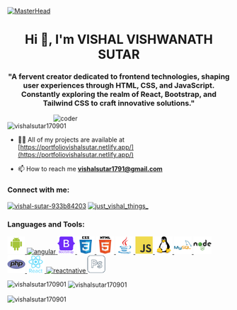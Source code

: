 [![MasterHead](https://media.licdn.com/dms/image/C4E16AQG5MJN7u4O34g/profile-displaybackgroundimage-shrink_200_800/0/1631627401432?e=2147483647&v=beta&t=tP0p668Y9vq19jtG2nl88kWWUDmas9n4rVG54QrRYjM)](https://vishalsutar.io)
<h1 align="center">Hi 👋, I'm VISHAL VISHWANATH SUTAR</h1>
<h3 align="center">"A fervent creator dedicated to frontend technologies, shaping user experiences through HTML, CSS, and JavaScript. Constantly exploring the realm of React, Bootstrap, and Tailwind CSS to craft innovative solutions."</h3>
<img align="right" alt="coder" width="400" src="https://i.pinimg.com/originals/a4/51/39/a451393c169a91586312551109361064.gif">
<p align="left"> <img src="https://komarev.com/ghpvc/?username=vishalsutar170901&label=Profile%20views&color=0e75b6&style=flat" alt="vishalsutar170901" /> </p>

- 👨‍💻 All of my projects are available at [https://portfoliovishalsutar.netlify.app/](https://portfoliovishalsutar.netlify.app/)

- 📫 How to reach me **vishalsutar1791@gmail.com**

<h3 align="left">Connect with me:</h3>
<p align="left">
<a href="https://linkedin.com/in/vishal-sutar-933b84203" target="blank"><img align="center" src="https://raw.githubusercontent.com/rahuldkjain/github-profile-readme-generator/master/src/images/icons/Social/linked-in-alt.svg" alt="vishal-sutar-933b84203" height="30" width="40" /></a>
<a href="https://instagram.com/just_vishal_things_" target="blank"><img align="center" src="https://raw.githubusercontent.com/rahuldkjain/github-profile-readme-generator/master/src/images/icons/Social/instagram.svg" alt="just_vishal_things_" height="30" width="40" /></a>
</p>

<h3 align="left">Languages and Tools:</h3>
<p align="left">
<a href="https://developer.android.com" target="_blank" rel="noreferrer"> <img src="https://raw.githubusercontent.com/devicons/devicon/master/icons/android/android-original-wordmark.svg" alt="android" width="40" height="40"/> </a>
<a href="https://angular.io" target="_blank" rel="noreferrer"> <img src="https://angular.io/assets/images/logos/angular/angular.svg" alt="angular" width="40" height="40"/> </a>
<a href="https://getbootstrap.com" target="_blank" rel="noreferrer"> <img src="https://raw.githubusercontent.com/devicons/devicon/master/icons/bootstrap/bootstrap-plain-wordmark.svg" alt="bootstrap" width="40" height="40"/> </a>
<a href="https://www.w3schools.com/css/" target="_blank" rel="noreferrer"> <img src="https://raw.githubusercontent.com/devicons/devicon/master/icons/css3/css3-original-wordmark.svg" alt="css3" width="40" height="40"/> </a>
<a href="https://www.w3.org/html/" target="_blank" rel="noreferrer"> <img src="https://raw.githubusercontent.com/devicons/devicon/master/icons/html5/html5-original-wordmark.svg" alt="html5" width="40" height="40"/> </a>
<a href="https://www.java.com" target="_blank" rel="noreferrer"> <img src="https://raw.githubusercontent.com/devicons/devicon/master/icons/java/java-original.svg" alt="java" width="40" height="40"/> </a>
<a href="https://developer.mozilla.org/en-US/docs/Web/JavaScript" target="_blank" rel="noreferrer"> <img src="https://raw.githubusercontent.com/devicons/devicon/master/icons/javascript/javascript-original.svg" alt="javascript" width="40" height="40"/> </a>
<a href="https://www.linux.org/" target="_blank" rel="noreferrer"> <img src="https://raw.githubusercontent.com/devicons/devicon/master/icons/linux/linux-original.svg" alt="linux" width="40" height="40"/> </a>
<a href="https://www.mysql.com/" target="_blank" rel="noreferrer"> <img src="https://raw.githubusercontent.com/devicons/devicon/master/icons/mysql/mysql-original-wordmark.svg" alt="mysql" width="40" height="40"/> </a>
<a href="https://nodejs.org" target="_blank" rel="noreferrer"> <img src="https://raw.githubusercontent.com/devicons/devicon/master/icons/nodejs/nodejs-original-wordmark.svg" alt="nodejs" width="40" height="40"/> </a>
<a href="https://www.php.net" target="_blank" rel="noreferrer"> <img src="https://raw.githubusercontent.com/devicons/devicon/master/icons/php/php-original.svg" alt="php" width="40" height="40"/> </a>
<a href="https://reactjs.org/" target="_blank" rel="noreferrer"> <img src="https://raw.githubusercontent.com/devicons/devicon/master/icons/react/react-original-wordmark.svg" alt="react" width="40" height="40"/> </a>
<a href="https://reactnative.dev/" target="_blank" rel="noreferrer"> <img src="https://reactnative.dev/img/header_logo.svg" alt="reactnative" width="40" height="40"/> </a>
<a href="https://www.photoshop.com/en" target="_blank" rel="noreferrer"> <img src="https://raw.githubusercontent.com/devicons/devicon/master/icons/photoshop/photoshop-line.svg" alt="photoshop" width="40" height="40"/> </a>
</p>

<p><img align="left" src="https://github-readme-stats.vercel.app/api/top-langs?username=vishalsutar170901&show_icons=true&locale=en&layout=compact" alt="vishalsutar170901" /></p>

<p>&nbsp;<img align="center" src="https://github-readme-stats.vercel.app/api?username=vishalsutar170901&show_icons=true&locale=en" alt="vishalsutar170901" /></p>

<p><img align="center" src="https://github-readme-streak-stats.herokuapp.com/?user=vishalsutar170901&" alt="vishalsutar170901" /></p>

